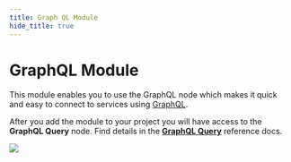 ```yaml
---
title: Graph QL Module
hide_title: true
---
```


# GraphQL Module

This module enables you to use the GraphQL node which makes it quick and easy to connect to services using [GraphQL](https://graphql.org/).

After you add the module to your project you will have access to the **GraphQL Query** node. Find details in the [**GraphQL Query**](/library/modules/graphql/graphql-node) reference docs.

![](library/modules/graphql/graphql-guide-img/graphql-query-node.png)

